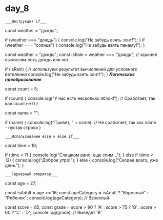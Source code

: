 # day_8
    ___Инструкция if___


const weather = "дождь"; 

if (weather === "дождь") {
  console.log("Не забудь взять зонт!");
}
if (weather === "солнце") {
  console.log("Не забудь взять панаму!");
}

const weather = "дождь"; 
const isRain = weather === "дождь"; // заранее вычислим есть дождь или нет

if (isRain) { // используем результат вычислений для условного ветвления 
  console.log("Не забудь взять зонт!");
}
    ___Логическое преобразование___
   
    
const count = 5;

if (count) {
  console.log("У нас есть несколько яблок!"); // Сработает, так как count не 0
}

const name = "";

if (name) {
  console.log("Привет, " + name); // Не сработает, так как name - пустая строка
}

    ___Использование else и else if___

const time = 10;

if (time < 7) {
  console.log("Слишком рано, еще спим...");
} else if (time < 12) {
  console.log("Доброе утро!");
} else {
  console.log("Скорее всего, уже день.");
}

    ___Тернарный оператор___


const age = 27;

const isAdult = age >= 16;
const ageCategory = isAdult ? "Взрослый" : "Ребенок";
console.log(ageCategory); // Взрослый

const score = 85;
const grade = score > 90 ? 'A' : score > 75 ? 'B' : score > 60 ? 'C' : 'D';
console.log(grade); // Выведет 'B'





